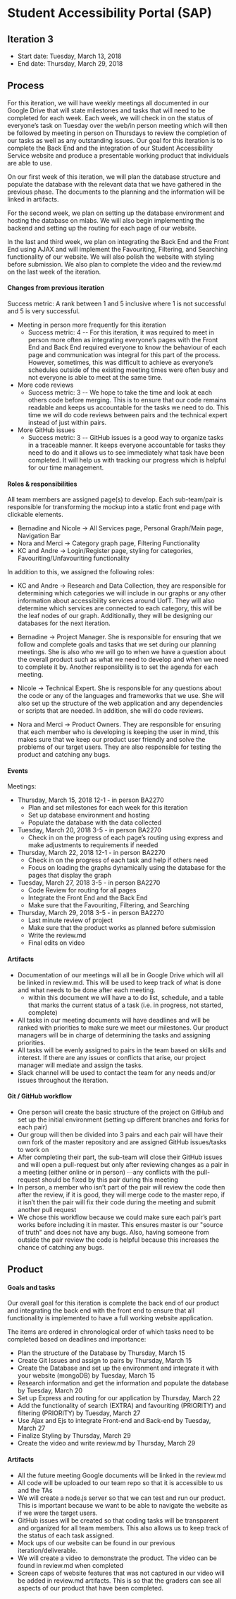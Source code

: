 # Student Accessibility Portal (SAP)

## Iteration 3

 * Start date: Tuesday, March 13, 2018
 * End date: Thursday, March 29, 2018

## Process

For this iteration, we will have weekly meetings all documented in our Google Drive that will state milestones and tasks that will need to be completed for each week. Each week, we will check in on the status of everyone’s task on Tuesday over the web/in person meeting which will then be followed by meeting in person on Thursdays to review the completion of our tasks as well as any outstanding issues. Our goal for this iteration is to complete the Back End and the integration of our Student Accessibility Service website and produce a presentable working product that individuals are able to use.

On our first week of this iteration, we will plan the database structure and populate the database with the relevant data that we have gathered in the previous phase. The documents to the planning and the information will be linked in artifacts.

For the second week, we plan on setting up the database environment and hosting the database on mlabs. We will also begin implementing the backend and setting up the routing for each page of our website.

In the last and third week, we plan on integrating the Back End and the Front End using AJAX and will implement the Favouriting, Filtering, and Searching functionality of our website. We will also polish the website with styling before submission. We also plan to complete the video and the review.md on the last week of the iteration.

#### Changes from previous iteration

Success metric: A rank between 1 and 5 inclusive where 1 is not successful and 5 is very successful.

- Meeting in person more frequently for this iteration
  * Success metric: 4 -- For this iteration, it was required to meet in person more often as integrating everyone’s pages with the Front End and Back End required everyone to know the behaviour of each page and communication was integral for this part of the process. However, sometimes, this was difficult to achieve as everyone’s schedules outside of the existing meeting times were often busy and not everyone is able to meet at the same time.
- More code reviews
  * Success metric: 3 -- We hope to take the time and look at each others code before merging. This is to ensure that our code remains readable and keeps us accountable for the tasks we need to do. This time we will do code reviews between pairs and the technical expert instead of just within pairs.
- More GitHub issues
  * Success metric: 3 -- GitHub issues is a good way to organize tasks in a traceable manner. It keeps everyone accountable for tasks they need to do and it allows us to see immediately what task have been completed. It will help us with tracking our progress which is helpful for our time management.

#### Roles & responsibilities


All team members are assigned page(s) to develop. Each sub-team/pair is responsible for transforming the mockup into a static front end page with clickable elements.

- Bernadine and Nicole -> All Services page, Personal Graph/Main page, Navigation Bar
- Nora and Merci -> Category graph page, Filtering Functionality
- KC and Andre -> Login/Register page, styling for categories, Favouriting/Unfavouriting functionality

In addition to this, we assigned the following roles:

- KC and Andre -> Research and Data Collection, they are responsible for determining which categories we will include in our graphs or any other information about accessibility services around UofT. They will also determine which services are connected to each category, this will be the leaf nodes of our graph. Additionally, they will be designing our databases for the next iteration.

- Bernadine -> Project Manager. She is responsible for ensuring that we follow and complete goals and tasks that we set during our planning meetings. She is also who we will go to when we have a question about the overall product such as what we need to develop and when we need to complete it by. Another responsibility is to set the agenda for each meeting.

- Nicole -> Technical Expert. She is responsible for any questions about the code or any of the languages and frameworks that we use. She will also set up the structure of the web application and any dependencies or scripts that are needed. In addition, she will do code reviews.

- Nora and Merci -> Product Owners. They are responsible for ensuring that each member who is developing is keeping the user in mind, this makes sure that we keep our product user friendly and solve the problems of our target users. They are also responsible for testing the product and catching any bugs.


#### Events

Meetings:

* Thursday, March 15, 2018 12-1 - in person BA2270
  * Plan and set milestones for each week for this iteration
  * Set up database environment and hosting 
  * Populate the database with the data collected
* Tuesday, March 20, 2018 3-5 - in person BA2270
  * Check in on the progress of each page’s routing using express and make adjustments to requirements if needed
* Thursday, March 22, 2018 12-1 - in person BA2270
  * Check in on the progress of each task and help if others need
  * Focus on loading the graphs dynamically using the database for the pages that display the graph
* Tuesday, March 27, 2018 3-5 - in person BA2270
  * Code Review for routing for all pages
  * Integrate the Front End and the Back End
  * Make sure that the Favouriting, Filtering, and Searching
* Thursday, March 29, 2018 3-5 - in person BA2270
  * Last minute review of project
  * Make sure that the product works as planned before submission
  * Write the review.md
  * Final edits on video

#### Artifacts

- Documentation of our meetings will all be in Google Drive which will all be linked in review.md. This will be used to keep track of what is done and what needs to be done after each meeting.
  * within this document we will have a to do list, schedule, and a table that marks the current status of a task (i.e. in progress, not started, complete)
- All tasks in our meeting documents will have deadlines and will be ranked with priorities to make sure we meet our milestones. Our product managers will be in charge of determining the tasks and assigning priorities.
- All tasks will be evenly assigned to pairs in the team based on skills and interest. If there are any issues or conflicts that arise, our project manager will mediate and assign the tasks.
- Slack channel will be used to contact the team for any needs and/or issues throughout the iteration.

#### Git / GitHub workflow

- One person will create the basic structure of the project on GitHub and set up the initial environment (setting up different branches and forks for each pair)
- Our group will then be divided into 3 pairs and each pair will have their own fork of the master repository and are assigned GitHub issues/tasks to work on
- After completing their part, the sub-team will close their GitHub issues and will open a pull-request but only after reviewing changes as a pair in a meeting (either online or in person)
⋅⋅⋅any conflicts with the pull-request should be fixed by this pair during this meeting
- In person, a member who isn’t part of the pair will review the code then after the review, if it is good, they will merge code to the master repo, if it isn’t then the pair will fix their code during the meeting and submit another pull request
- We chose this workflow because we could make sure each pair’s part works before including it in master. This ensures master is our "source of truth" and does not have any bugs. Also, having someone from outside the pair review the code is helpful because this increases the chance of catching any bugs.


## Product

#### Goals and tasks

Our overall goal for this iteration is complete the back end of our product and integrating the back end with the front end to ensure that all functionality is implemented to have a full working website application.

The items are ordered in chronological order of which tasks need to be completed based on deadlines and importance:

- Plan the structure of the Database by Thursday, March 15
- Create Git Issues and assign to pairs by Thursday, March 15
- Create the Database and set up the environment and integrate it with your website (mongoDB) by Tuesday, March 15
- Research information and get the information and populate the database by Tuesday, March 20
- Set up Express and routing for our application by Thursday, March 22
- Add the functionality of search (EXTRA) and favouriting (PRIORITY) and filtering (PRIORITY) by Tuesday, March 27
- Use Ajax and Ejs to integrate Front-end and Back-end by Tuesday, March 27
- Finalize Styling by Thursday, March 29
- Create the video and write review.md by Thursday, March 29

#### Artifacts

- All the future meeting Google documents will be linked in the review.md
- All code will be uploaded to our team repo so that it is accessible to us and the TAs
- We will create a node.js server so that we can test and run our product. This is important because we want to be able to navigate the website as if we were the target users.
- GitHub issues will be created so that coding tasks will be transparent and organized for all team members. This also allows us to keep track of the status of each task assigned.
- Mock ups of our website can be found in our previous iteration/deliverable.
- We will create a video to demonstrate the product. The video can be found in review.md when completed
- Screen caps of website features that was not captured in our video will be added in review.md artifacts. This is so that the graders can see all aspects of our product that have been completed.


